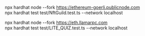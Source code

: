 npx hardhat node --fork https://ethereum-goerli.publicnode.com	
npx hardhat test test/NftGuild.test.ts --network localhost

npx hardhat node --fork https://eth.llamarpc.com	
npx hardhat test test/LITE_QUIZ.test.ts --network localhost
